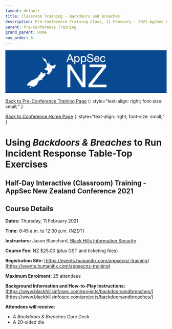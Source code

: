 ```yaml
---
layout: default
title: Classroom Training - Backdoors and Breaches
description: Pre-Conference Training Class, 11 February - 2021 AppSec NZ Conference
parent: Pre-Conference Training
grand_parent: Home
nav_order: 8
---
```


[![Web Banner](/assets/images/AppSecNZ_Web_Banner.png)](index.md)

[Back to Pre-Conference Training Page](training.md)
{: style="text-align: right; font-size: small;" }

[Back to Conference Home Page](index.md)
{: style="text-align: right; font-size: small;" }

# Using *Backdoors & Breaches* to Run Incident Response Table-Top Exercises

## Half-Day Interactive (Classroom) Training - AppSec New Zealand Conference 2021


## Course Details 

**Dates:** Thursday, 11 February 2021

**Time:** 8:45 a.m. to 12:30 p.m. (NZDT)

**Instructors:** Jason Blanchard, [Black Hills Information Security](https://www.blackhillsinfosec.com/)   

**Course Fee:** NZ $25.00 (plus GST and ticketing fees)

**Registration Site:** [https://events.humanitix.com/appsecnz-training](https://events.humanitix.com/appsecnz-training)

**Maximum Enrolment:** 25 attendees

**Background Information and How-to-Play Instructions:** [https://www.blackhillsinfosec.com/projects/backdoorsandbreaches/](https://www.blackhillsinfosec.com/projects/backdoorsandbreaches/)

**Attendees will receive:**

* A *Backdoors & Breaches* Core Deck
* A 20-sided die

